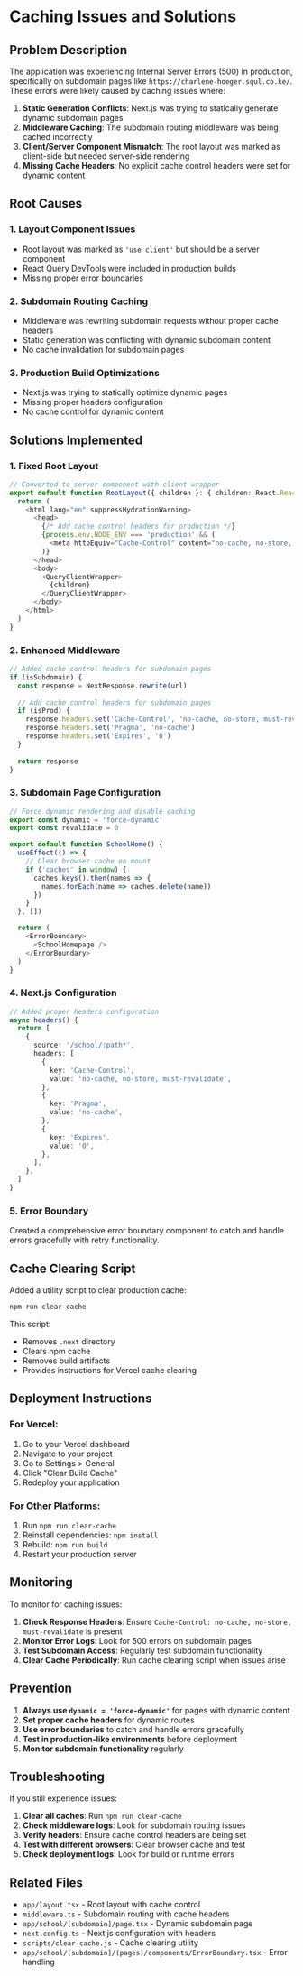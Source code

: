 # Caching Issues and Solutions

## Problem Description

The application was experiencing Internal Server Errors (500) in production, specifically on subdomain pages like `https://charlene-hoeger.squl.co.ke/`. These errors were likely caused by caching issues where:

1. **Static Generation Conflicts**: Next.js was trying to statically generate dynamic subdomain pages
2. **Middleware Caching**: The subdomain routing middleware was being cached incorrectly
3. **Client/Server Component Mismatch**: The root layout was marked as client-side but needed server-side rendering
4. **Missing Cache Headers**: No explicit cache control headers were set for dynamic content

## Root Causes

### 1. Layout Component Issues
- Root layout was marked as `'use client'` but should be a server component
- React Query DevTools were included in production builds
- Missing proper error boundaries

### 2. Subdomain Routing Caching
- Middleware was rewriting subdomain requests without proper cache headers
- Static generation was conflicting with dynamic subdomain content
- No cache invalidation for subdomain pages

### 3. Production Build Optimizations
- Next.js was trying to statically optimize dynamic pages
- Missing proper headers configuration
- No cache control for dynamic content

## Solutions Implemented

### 1. Fixed Root Layout
```typescript
// Converted to server component with client wrapper
export default function RootLayout({ children }: { children: React.ReactNode }) {
  return (
    <html lang="en" suppressHydrationWarning>
      <head>
        {/* Add cache control headers for production */}
        {process.env.NODE_ENV === 'production' && (
          <meta httpEquiv="Cache-Control" content="no-cache, no-store, must-revalidate" />
        )}
      </head>
      <body>
        <QueryClientWrapper>
          {children}
        </QueryClientWrapper>
      </body>
    </html>
  )
}
```

### 2. Enhanced Middleware
```typescript
// Added cache control headers for subdomain pages
if (isSubdomain) {
  const response = NextResponse.rewrite(url)
  
  // Add cache control headers for subdomain pages
  if (isProd) {
    response.headers.set('Cache-Control', 'no-cache, no-store, must-revalidate')
    response.headers.set('Pragma', 'no-cache')
    response.headers.set('Expires', '0')
  }
  
  return response
}
```

### 3. Subdomain Page Configuration
```typescript
// Force dynamic rendering and disable caching
export const dynamic = 'force-dynamic'
export const revalidate = 0

export default function SchoolHome() {
  useEffect(() => {
    // Clear browser cache on mount
    if ('caches' in window) {
      caches.keys().then(names => {
        names.forEach(name => caches.delete(name))
      })
    }
  }, [])

  return (
    <ErrorBoundary>
      <SchoolHomepage />
    </ErrorBoundary>
  )
}
```

### 4. Next.js Configuration
```typescript
// Added proper headers configuration
async headers() {
  return [
    {
      source: '/school/:path*',
      headers: [
        {
          key: 'Cache-Control',
          value: 'no-cache, no-store, must-revalidate',
        },
        {
          key: 'Pragma',
          value: 'no-cache',
        },
        {
          key: 'Expires',
          value: '0',
        },
      ],
    },
  ]
}
```

### 5. Error Boundary
Created a comprehensive error boundary component to catch and handle errors gracefully with retry functionality.

## Cache Clearing Script

Added a utility script to clear production cache:

```bash
npm run clear-cache
```

This script:
- Removes `.next` directory
- Clears npm cache
- Removes build artifacts
- Provides instructions for Vercel cache clearing

## Deployment Instructions

### For Vercel:
1. Go to your Vercel dashboard
2. Navigate to your project
3. Go to Settings > General
4. Click "Clear Build Cache"
5. Redeploy your application

### For Other Platforms:
1. Run `npm run clear-cache`
2. Reinstall dependencies: `npm install`
3. Rebuild: `npm run build`
4. Restart your production server

## Monitoring

To monitor for caching issues:

1. **Check Response Headers**: Ensure `Cache-Control: no-cache, no-store, must-revalidate` is present
2. **Monitor Error Logs**: Look for 500 errors on subdomain pages
3. **Test Subdomain Access**: Regularly test subdomain functionality
4. **Clear Cache Periodically**: Run cache clearing script when issues arise

## Prevention

1. **Always use `dynamic = 'force-dynamic'`** for pages with dynamic content
2. **Set proper cache headers** for dynamic routes
3. **Use error boundaries** to catch and handle errors gracefully
4. **Test in production-like environments** before deployment
5. **Monitor subdomain functionality** regularly

## Troubleshooting

If you still experience issues:

1. **Clear all caches**: Run `npm run clear-cache`
2. **Check middleware logs**: Look for subdomain routing issues
3. **Verify headers**: Ensure cache control headers are being set
4. **Test with different browsers**: Clear browser cache and test
5. **Check deployment logs**: Look for build or runtime errors

## Related Files

- `app/layout.tsx` - Root layout with cache control
- `middleware.ts` - Subdomain routing with cache headers
- `app/school/[subdomain]/page.tsx` - Dynamic subdomain page
- `next.config.ts` - Next.js configuration with headers
- `scripts/clear-cache.js` - Cache clearing utility
- `app/school/[subdomain]/(pages)/components/ErrorBoundary.tsx` - Error handling 
